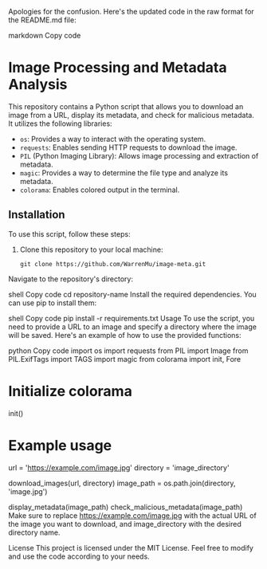 Apologies for the confusion. Here's the updated code in the raw format for the README.md file:

markdown
Copy code
# Image Processing and Metadata Analysis

This repository contains a Python script that allows you to download an image from a URL, display its metadata, and check for malicious metadata. It utilizes the following libraries:

- `os`: Provides a way to interact with the operating system.
- `requests`: Enables sending HTTP requests to download the image.
- `PIL` (Python Imaging Library): Allows image processing and extraction of metadata.
- `magic`: Provides a way to determine the file type and analyze its metadata.
- `colorama`: Enables colored output in the terminal.

## Installation

To use this script, follow these steps:

1. Clone this repository to your local machine:

   ```shell
   git clone https://github.com/WarrenMu/image-meta.git
Navigate to the repository's directory:

shell
Copy code
cd repository-name
Install the required dependencies. You can use pip to install them:

shell
Copy code
pip install -r requirements.txt
Usage
To use the script, you need to provide a URL to an image and specify a directory where the image will be saved. Here's an example of how to use the provided functions:

python
Copy code
import os
import requests
from PIL import Image
from PIL.ExifTags import TAGS
import magic
from colorama import init, Fore

# Initialize colorama
init()

# Example usage
url = 'https://example.com/image.jpg'
directory = 'image_directory'

download_images(url, directory)
image_path = os.path.join(directory, 'image.jpg')

display_metadata(image_path)
check_malicious_metadata(image_path)
Make sure to replace https://example.com/image.jpg with the actual URL of the image you want to download, and image_directory with the desired directory name.

License
This project is licensed under the MIT License. Feel free to modify and use the code according to your needs.


